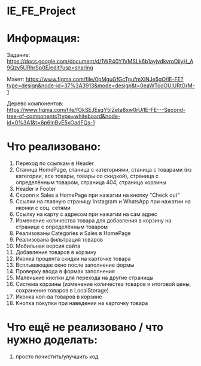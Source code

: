 # IE_FE_Project

# Информация:
Задание: https://docs.google.com/document/d/1WR40Y1VMSLk6b1ayjvdkvroOiiyH_A9Qzy5URhrSp0E/edit?usp=sharing

Макет: https://www.figma.com/file/0pMguGfGcTgufmXlNJe5gO/IE-FE?type=design&node-id=37%3A3913&mode=design&t=0eaWTodGUlURtGrM-1

Дерево компонентов: https://www.figma.com/file/fOkSEJEsqY5IZeta8xw0rU/IE-FE---Second-tree-of-components?type=whiteboard&node-id=0%3A1&t=6p6InBvE5xOadFQs-1

# Что реализовано:
1) Переход по ссылкам в Header
2) Станица HomePage, станица с категориями, станица с товарами (из категории, все товары, товары со скидкой), страница с определённым товаром, страница 404, страница корзины
3) Header и Footer
4) Скролл к Sales в HomePage при нажатии на кнопку "Check out"
5) Ссылки на главную страницу Instagram и WhatsApp при нажатии на иконки с соц. сетями
6) Ссылку на карту с адресом при нажатии на сам адрес
7) Изменение количества товара для добавления в корзину на странице с определённым товаром
8) Реализованы Categories и Sales в HomePage
9) Реализована фильтрация товаров
10) Мобильная версия сайта
11) Добавление товаров в корзину
12) Иконка процента скидки на карточке товара
13) Всплывающее окно после заполнение формы
14) Проверку ввода в формах заполнения
15) Маленькие кнопки для перехода на другие страницы
16) Cистема корзины (изменение количества товаров и итоговой цены, сохранение товаров в LocalStorage)
17) Иконка кол-ва товаров в корзине
18) Кнопка покупки при наведении на карточку товара

# Что ещё не реализовано / что нужно доделать:
1) просто почистить/улучшить код 
